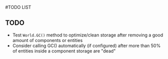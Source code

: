 #TODO LIST

## TODO
 - Test `World.GC()` method to optimize/clean storage after removing a good amount of components or entities
 - Consider calling GC() automatically (if configured) after more than 50% of entities inside a component storage are "dead"